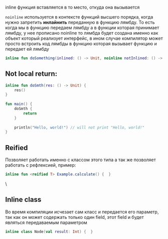 inline функция вставляется в то место, откуда она вызывается 

`noinline` используется в контексте функций высшего порядка, когда нужно запретить **инлайнить** переданную в функцию лямбду. То есть когда мы в функцию передаем лямбду а в функции которая принимает лямбду, у нее прописано noinline то лямбда будет создана именно как объект который реализует интерфейс, в ином случае компилятор может просто встроить код лямбды в функцию которая вызывает функцию и передает ей лямбду 
```Kotlin
inline fun doSomething(inlined: () -> Unit, noinline notInlined: () -> Unit) {  }
```

## Not local return:
```Kotlin
inline fun doSmth(res: () -> Unit) {  
    res()  
}  
  
fun main() {  
    doSmth {  
        return  
    }  
  
    println("Hello, world!") // will not print "Hello, world!"
}
```

## Reified 
Позволяет работать именно с классом этого типа а так же позволяет работать с рефлексией, пример: 
```Kotlin
inline fun <reified T> Example.calculate() {  }
```

\
## Inline class 
Во время компиляции исчезает сам класс и передается его параметр, так как он может содержать только один field, этот field и будет являться передаваемым параметром 
```Kotlin
inline class Node(val result: Int) {  }
```

